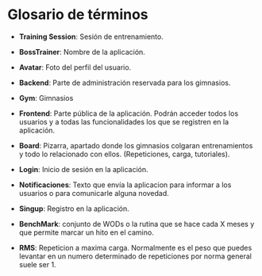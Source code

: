# Glosario de términos

- **Training Session**: Sesión de entrenamiento.

- **BossTrainer**: Nombre de la aplicación.

- **Avatar**: Foto del perfil del usuario.

- **Backend**: Parte de administración reservada para los gimnasios. 

- **Gym**: Gimnasios

- **Frontend**: Parte pública de la aplicación. Podrán acceder todos los usuarios y a todas las funcionalidades los que se registren en la aplicación.

- **Board**: Pizarra, apartado donde los gimnasios colgaran entrenamientos y todo lo relacionado con ellos. (Repeticiones, carga, tutoriales).

- **Login**: Inicio de sesión en la aplicación.

- **Notificaciones**: Texto que envía la aplicacion para informar a los usuarios o para comunicarle alguna novedad.

- **Singup**: Registro en la aplicación.

- **BenchMark**: conjunto de WODs o la rutina que se hace cada X meses y que permite marcar un hito en el camino.

- **RMS**: Repeticion a maxima carga. Normalmente es el peso que puedes levantar en un numero determinado de repeticiones por norma general suele ser 1.
